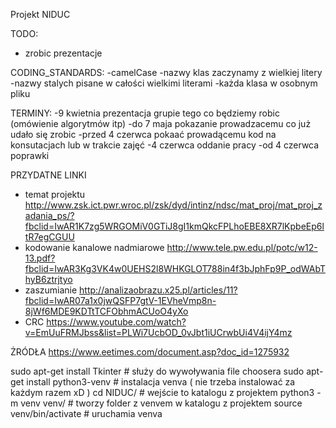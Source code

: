 Projekt NIDUC

TODO:
- zrobic prezentacje

CODING_STANDARDS:
-camelCase
-nazwy klas zaczynamy z wielkiej litery
-nazwy stalych pisane w całości wielkimi literami
-każda klasa w osobnym pliku 


TERMINY:
-9 kwietnia		prezentacja  grupie  tego co będziemy robic (omówienie algorytmów itp)
-do 7 maja		pokazanie prowadzacemu co już udało się zrobic
-przed 4 czerwca	pokaać prowadącemu kod na konsutacjach lub w trakcie zajęć
-4 czerwca 		oddanie pracy
-od 4 czerwca 		poprawki


PRZYDATNE LINKI
- temat projektu                 http://www.zsk.ict.pwr.wroc.pl/zsk/dyd/intinz/ndsc/mat_proj/mat_proj_zadania_ps/?fbclid=IwAR1K7zg5WRGOMiV0GTiJ8gI1kmQkcFPLhoEBE8XR7lKpbeEp6ltR7egCGUU
- kodowanie  kanalowe nadmiarowe http://www.tele.pw.edu.pl/potc/w12-13.pdf?fbclid=IwAR3Kg3VK4w0UEHS2l8WHKGLOT788in4f3bJphFp9P_odWAbThyB6ztrjtyo
- zaszumianie                    http://analizaobrazu.x25.pl/articles/11?fbclid=IwAR07a1x0jwQSFP7gtV-1EVheVmp8n-8jWf6MDE9KDTtTCFObhmACUoO4yXo
- CRC                            https://www.youtube.com/watch?v=EmUuFRMJbss&list=PLWi7UcbOD_0vJbt1iUCrwbUi4V4ijY4mz 

ŻRÓDŁA
https://www.eetimes.com/document.asp?doc_id=1275932



sudo apt-get install Tkinter               # służy do wywoływania file choosera
sudo apt-get install python3-venv          # instalacja venva ( nie trzeba instalować za każdym razem xD )
cd NIDUC/                                  # wejście to katalogu z projektem
python3 -m venv venv/                      # tworzy folder z venvem w katalogu z projektem 
source venv/bin/activate                   # uruchamia venva


